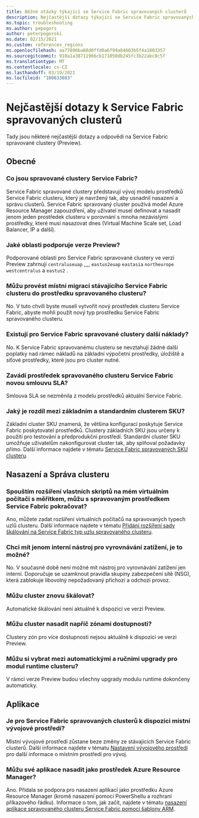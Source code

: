```yaml
---
title: Běžné otázky týkající se Service Fabric spravovaných clusterů
description: Nejčastější dotazy týkající se Service Fabric spravovaných clusterů, včetně možností, případů použití a běžných scénářů.
ms.topic: troubleshooting
ms.author: pepogors
author: peterpogorski
ms.date: 02/15/2021
ms.custom: references_regions
ms.openlocfilehash: aa77896ba88d0ffd0a6f94a84603b5f4a1803357
ms.sourcegitcommit: 910a1a38711966cb171050db245fc3b22abc8c5f
ms.translationtype: MT
ms.contentlocale: cs-CZ
ms.lasthandoff: 03/19/2021
ms.locfileid: "100633083"
---
```

# <a name="service-fabric-managed-clusters-frequently-asked-questions"></a>Nejčastější dotazy k Service Fabric spravovaných clusterů

Tady jsou některé nejčastější dotazy a odpovědi na Service Fabric spravované clustery (Preview).

## <a name="general"></a>Obecné

### <a name="what-are-service-fabric-managed-clusters"></a>Co jsou spravované clustery Service Fabric?

Service Fabric spravované clustery představují vývoj modelu prostředků Service Fabric clusteru, který je navržený tak, aby usnadnil nasazení a správu clusterů. Service Fabric spravovaný cluster používá model Azure Resource Manager zapouzdření, aby uživatel musel definovat a nasadit jenom jeden prostředek clusteru v porovnání s mnoha nezávislými prostředky, které musí nasazovat dnes (Virtual Machine Scale set, Load Balancer, IP a další).

### <a name="what-regions-are-supported-in-the-preview"></a>Jaké oblasti podporuje verze Preview?

Podporované oblasti pro Service Fabric spravované clustery ve verzi Preview zahrnují `centraluseuap` ,,,, `eastus2euap` `eastasia` `northeurope` `westcentralus` a `eastus2` .

### <a name="can-i-do-an-in-place-migration-of-my-existing-service-fabric-cluster-to-a-managed-cluster-resource"></a>Můžu provést místní migraci stávajícího Service Fabric clusteru do prostředku spravovaného clusteru?

No. V tuto chvíli byste museli vytvořit nový prostředek clusteru Service Fabric, abyste mohli použít nový typ prostředku Service Fabric spravovaného clusteru.

### <a name="is-there-an-additional-cost-for-service-fabric-managed-clusters"></a>Existují pro Service Fabric spravované clustery další náklady?

No. K Service Fabric spravovanému clusteru se nevztahují žádné další poplatky nad rámec nákladů na základní výpočetní prostředky, úložiště a síťové prostředky, které jsou pro cluster nutné.

### <a name="is-there-a-new-sla-introduced-by-the-service-fabric-managed-cluster-resource"></a>Zavádí prostředek spravovaného clusteru Service Fabric novou smlouvu SLA?

Smlouva SLA se nezměnila z modelu prostředků aktuální Service Fabric.

### <a name="what-is-the-difference-between-a-basic-and-standard-sku-cluster"></a>Jaký je rozdíl mezi základním a standardním clusterem SKU?

Základní cluster SKU znamená, že většina konfigurací poskytuje Service Fabric poskytovatel prostředků. Clustery základních SKU jsou určeny k použití pro testování a předprodukční prostředí. Standardní cluster SKU umožňuje uživatelům nakonfigurovat cluster tak, aby splňoval požadavky přímo. Další informace najdete v tématu [Service Fabric spravovaných SKU clusteru](./overview-managed-cluster.md#service-fabric-managed-cluster-skus).

## <a name="cluster-deployment-and-management"></a>Nasazení a Správa clusteru

### <a name="i-run-custom-script-extensions-on-my-virtual-machine-scale-set-can-i-continue-to-do-that-with-a-managed-service-fabric-resource"></a>Spouštím rozšíření vlastních skriptů na mém virtuálním počítači s měřítkem, můžu s spravovaným prostředkem Service Fabric pokračovat?

Ano, můžete zadat rozšíření virtuálních počítačů na spravovaných typech uzlů clusteru. Další informace najdete v tématu [Přidání rozšíření sady škálování na Service Fabric typ uzlu spravovaného clusteru](how-to-managed-cluster-vmss-extension.md).

### <a name="i-want-to-have-an-internal-only-load-balancer-is-that-possible"></a>Chci mít jenom interní nástroj pro vyrovnávání zatížení, je to možné?

No. V současné době není možné mít nástroj pro vyrovnávání zatížení jen interní. Doporučuje se uzamknout pravidla skupiny zabezpečení sítě (NSG), která zablokuje libovolný nepožadovaný příchozí a odchozí provoz.

### <a name="can-i-autoscale-my-cluster"></a>Můžu cluster znovu škálovat?

Automatické škálování není aktuálně k dispozici ve verzi Preview.

### <a name="can-i-deploy-my-cluster-across-availability-zones"></a>Můžu cluster nasadit napříč zónami dostupnosti?

Clustery zón pro více dostupnosti nejsou aktuálně k dispozici ve verzi Preview.

### <a name="can-i-select-between-automatic-and-manual-upgrades-for-my-cluster-runtime"></a>Můžu si vybrat mezi automatickými a ručními upgrady pro modul runtime clusteru?

V rámci verze Preview budou všechny upgrady modulu runtime dokončeny automaticky.

## <a name="applications"></a>Aplikace

### <a name="is-there-a-local-development-experience-for-service-fabric-managed-clusters"></a>Je pro Service Fabric spravovaných clusterů k dispozici místní vývojové prostředí?

Místní vývojové prostředí zůstane beze změny ze stávajících Service Fabric clusterů. Další informace najdete v tématu [Nastavení vývojového prostředí](./service-fabric-get-started.md) pro další informace o místním prostředí pro vývoj.

### <a name="can-i-deploy-my-applications-as-an-azure-resource-manager-resource"></a>Můžu své aplikace nasadit jako prostředek Azure Resource Manager?

Ano. Přidala se podpora pro nasazení aplikací jako prostředku Azure Resource Manager (kromě nasazení pomocí PowerShellu a rozhraní příkazového řádku). Informace o tom, jak začít, najdete v tématu [nasazení aplikace spravovaného clusteru Service Fabric pomocí šablony ARM](how-to-managed-cluster-app-deployment-template.md).
